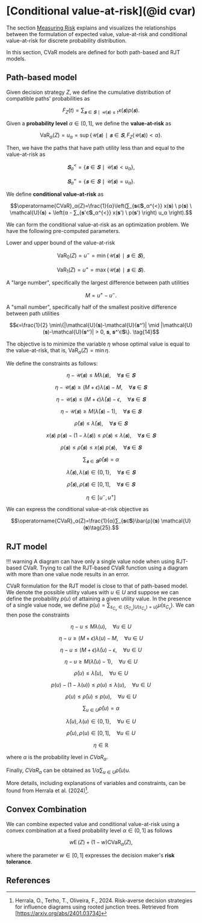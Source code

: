 # [Conditional value-at-risk](@id cvar)

The section [Measuring Risk](@ref) explains and visualizes the relationships between the formulation of expected value, value-at-risk and conditional value-at-risk for discrete probability distribution.

In this section, CVaR models are defined for both path-based and RJT models.

## Path-based model

Given decision strategy $Z,$ we define the cumulative distribution of compatible paths' probabilities as

$$F_Z(t) = ∑_{𝐬∈𝐒∣\mathcal{U}(𝐬)≤t} x(𝐬) p(𝐬).$$

Given a **probability level** $α∈(0, 1],$ we define the **value-at-risk** as

$$\operatorname{VaR}_α(Z)=u_α=\sup \{\mathcal{U}(𝐬)∣𝐬∈𝐒, F_Z(\mathcal{U}(𝐬))<α\}.$$

Then, we have the paths that have path utility less than and equal to the value-at-risk as

$$𝐒_{α}^{<}=\{𝐬∈𝐒∣\mathcal{U}(𝐬)<u_α\},$$

$$𝐒_{α}^{=}=\{𝐬∈𝐒∣\mathcal{U}(𝐬)=u_α\}.$$

We define **conditional value-at-risk** as

$$\operatorname{CVaR}_α(Z)=\frac{1}{α}\left(∑_{𝐬∈𝐒_α^{<}} x(𝐬) \ p(𝐬) \ \mathcal{U}(𝐬) + \left(α - ∑_{𝐬'∈𝐒_α^{<}} x(𝐬') \ p(𝐬') \right) u_α \right).$$

We can form the conditional value-at-risk as an optimization problem. We have the following pre-computed parameters.

Lower and upper bound of the value-at-risk

$$\operatorname{VaR}_0(Z)=u^-=\min\{\mathcal{U}(𝐬)∣𝐬∈𝐒\}, \tag{11}$$

$$\operatorname{VaR}_1(Z)=u^+=\max\{\mathcal{U}(𝐬)∣𝐬∈𝐒\}. \tag{12}$$

A "large number", specifically the largest difference between path utilities

$$M=u^+-u^-. \tag{13}$$

A "small number", specifically half of the smallest positive difference between path utilities

$$ϵ=\frac{1}{2} \min\{|\mathcal{U}(𝐬)-\mathcal{U}(𝐬^′)| \mid |\mathcal{U}(𝐬)-\mathcal{U}(𝐬^′)| > 0, 𝐬, 𝐬^′∈𝐒\}. \tag{14}$$

The objective is to minimize the variable $η$ whose optimal value is equal to the value-at-risk, that is, $\operatorname{VaR}_α(Z)=\min η.$

We define the constraints as follows:

$$η-\mathcal{U}(𝐬)≤M λ(𝐬),\quad ∀𝐬∈𝐒 \tag{14}$$

$$η-\mathcal{U}(𝐬)≥(M+ϵ) λ(𝐬) - M,\quad ∀𝐬∈𝐒 \tag{15}$$

$$η-\mathcal{U}(𝐬)≤(M+ϵ) \bar{λ}(𝐬) - ϵ,\quad ∀𝐬∈𝐒 \tag{16}$$

$$η-\mathcal{U}(𝐬)≥M (\bar{λ}(𝐬) - 1),\quad ∀𝐬∈𝐒 \tag{17}$$

$$\bar{ρ}(𝐬) ≤ \bar{λ}(𝐬),\quad ∀𝐬∈𝐒 \tag{18}$$

$$x(𝐬) \ p(𝐬) - (1 - λ(𝐬)) ≤ ρ(𝐬) ≤ λ(𝐬),\quad ∀𝐬∈𝐒 \tag{19}$$

$$ρ(𝐬) ≤ \bar{ρ}(𝐬) ≤ x(𝐬) \ p(𝐬),\quad ∀𝐬∈𝐒 \tag{20}$$

$$∑_{𝐬∈𝐒}\bar{ρ}(𝐬) = α \tag{21}$$

$$\bar{λ}(𝐬), λ(𝐬)∈\{0, 1\},\quad ∀𝐬∈𝐒 \tag{22}$$

$$\bar{ρ}(𝐬),ρ(𝐬)∈[0, 1],\quad ∀𝐬∈𝐒 \tag{23}$$

$$η∈[u^-, u^+] \tag{24}$$

We can express the conditional value-at-risk objective as

$$\operatorname{CVaR}_α(Z)=\frac{1}{α}∑_{𝐬∈𝐒}\bar{ρ}(𝐬) \mathcal{U}(𝐬)\tag{25}.$$

## RJT model

!!! warning 
    A diagram can have only a single value node when using RJT-based CVaR. Trying to call the RJT-based CVaR function using a diagram with more than one value node results in an error.

CVaR formulation for the RJT model is close to that of path-based model. We denote the possible utility values with $u ∈ U$ and suppose we can define the probability $p(u)$ of attaining a given utility value. In the presence of a single value node, we define $p(u) = ∑_{s_{C_v}∈ \text{\{} S_{C_v} \vert U(s_{C_v})=u \text{\}} }µ(s_{C_v})$. We can then pose the constraints

$$η-u≤M λ(u),\quad ∀u∈U \tag{26}$$

$$η-u≥(M+ϵ) λ(u) - M,\quad ∀u∈U \tag{27}$$

$$η-u≤(M+ϵ) \bar{λ}(u) - ϵ,\quad ∀u∈U \tag{28}$$

$$η-u≥M (\bar{λ}(u) - 1),\quad ∀u∈U \tag{29}$$

$$\bar{ρ}(u) ≤ \bar{λ}(u),\quad ∀u∈U \tag{30}$$

$$p(u) - (1 - λ(u)) ≤ ρ(u) ≤ λ(u),\quad ∀u∈U \tag{31}$$

$$ρ(u) ≤ \bar{ρ}(u) ≤ p(u),\quad ∀u∈U \tag{32}$$

$$∑_{u∈U}\bar{ρ}(u) = α \tag{33}$$

$$\bar{λ}(u), λ(u)∈\{0, 1\},\quad ∀u∈U \tag{34}$$

$$\bar{ρ}(u),ρ(u)∈[0, 1],\quad ∀u∈U \tag{35}$$

$$η∈\mathbb{R} \tag{36}$$

where $α$ is the probability level in $CVaR_α$.

Finally, $CVaR_α$ can be obtained as $1/α ∑_{u∈U} \bar{ρ}(u)u$.

More details, including explanations of variables and constraints, can be found from Herrala et al. (2024)[^1].

## Convex Combination
We can combine expected value and conditional value-at-risk using a convex combination at a fixed probability level $α∈(0, 1]$ as follows

$$w \operatorname{E}(Z) + (1-w) \operatorname{CVaR}_α(Z), \tag{37}$$

where the parameter $w∈[0, 1]$ expresses the decision maker's **risk tolerance**.


## References
[^1]: Herrala, O., Terho, T., Oliveira, F., 2024. Risk-averse decision strategies for influence diagrams using rooted junction trees. Retrieved from [https://arxiv.org/abs/2401.03734]
